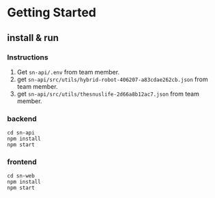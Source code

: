 # Getting Started
## install & run

### Instructions

1. Get `sn-api/.env` from team member.
2. get `sn-api/src/utils/hybrid-robot-406207-a83cdae262cb.json` from team member.
3. get `sn-api/src/utils/thesnuslife-2d66a8b12ac7.json` from team member.

### backend
```
cd sn-api
npm install
npm start
```
### frontend
```
cd sn-web
npm install
npm start
```

